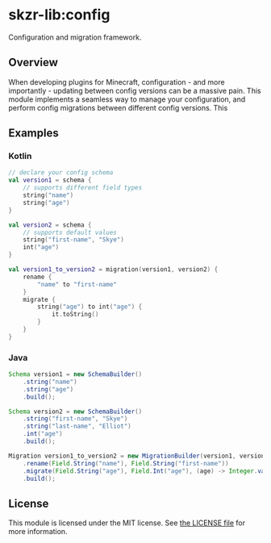 # skzr-lib:config

Configuration and migration framework.

## Overview

When developing plugins for Minecraft, configuration - and more importantly - updating between config versions can be a massive pain. This module implements a seamless way to manage your configuration, and perform config migrations between different config versions. This

## Examples

### Kotlin

```kotlin
// declare your config schema
val version1 = schema {
    // supports different field types
    string("name")
    string("age")
}

val version2 = schema {
    // supports default values
    string("first-name", "Skye")
    int("age")
}

val version1_to_version2 = migration(version1, version2) {
    rename {
        "name" to "first-name"
    }
    migrate {
        string("age") to int("age") {
            it.toString()
        }
    }
}
```

### Java

```java
Schema version1 = new SchemaBuilder()
    .string("name")
    .string("age")
    .build();

Schema version2 = new SchemaBuilder()
    .string("first-name", "Skye")
    .string("last-name", "Elliot")
    .int("age")
    .build();

Migration version1_to_version2 = new MigrationBuilder(version1, version2)
    .rename(Field.String("name"), Field.String("first-name"))
    .migrate(Field.String("age"), Field.Int("age"), (age) -> Integer.valueOf(age))
    .build();
```

## License

This module is licensed under the MIT license. See [the LICENSE file](/LICENSE) for more information.
